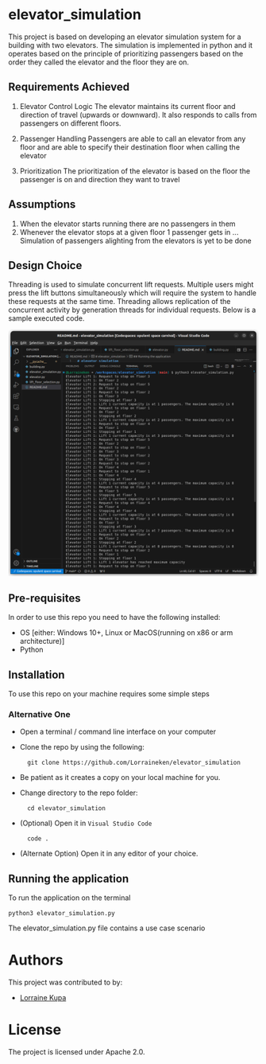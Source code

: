 # elevator_simulation

This project is based on developing an elevator simulation system for a building with two elevators. The simulation is implemented in python and it operates based on the principle of prioritizing passengers based on the order they called the elevator and the floor they are on.


## Requirements Achieved
1. Elevator Control Logic
The elevator maintains its current floor and direction of travel (upwards or downward). It also responds to calls from passengers on different floors.

2. Passenger Handling
Passengers are able to call an elevator from any floor and are able to specify their destination floor when calling the elevator

3. Prioritization
The prioritization of the elevator is based on the floor the passenger is on and direction they want to travel


## Assumptions
1. When the elevator starts running there are no passengers in them
2. Whenever the elevator stops at a given floor 1 passenger gets in ... Simulation of passengers alighting from the elevators is yet to be done

## Design Choice
Threading is used to simulate concurrent lift requests. Multiple users might press the lift buttons simultaneously which will require the system to handle these requests at the same time. Threading allows replication of the concurrent activity by generation threads for individual requests.
Below is a sample executed code.

 ![Sample code](./screens/screenshot1.png?raw=true "sample usecase")


## Pre-requisites
In order to use this repo you need to have the following installed:

- OS [either: Windows 10+, Linux or MacOS(running on x86 or arm architecture)]
- Python

## Installation

To use this repo on your machine requires some simple steps

### Alternative One

- Open a terminal / command line interface on your computer
- Clone the repo by using the following:

        git clone https://github.com/Lorraineken/elevator_simulation

- Be patient as it creates a copy on your local machine for you.
- Change directory to the repo folder:

        cd elevator_simulation

- (Optional) Open it in ``Visual Studio Code``

        code .

- (Alternate Option) Open it in any editor of your choice.



## Running the application
To run the application on the terminal 

    python3 elevator_simulation.py

The elevator_simulation.py file contains a use case scenario


# Authors
This project was contributed to by:
- [Lorraine Kupa](https://github.com/Lorraineken)

# License
The project is licensed under Apache 2.0.
